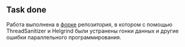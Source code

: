 ## Task done 
Работа выполнена в [форке](https://github.com/PavlushaSource/parallel-programing-task-2) репозитория, в котором с помощью ThreadSanitizer и Helgrind 
были устранены гонки данных и другие ошибки параллельного программирования.
